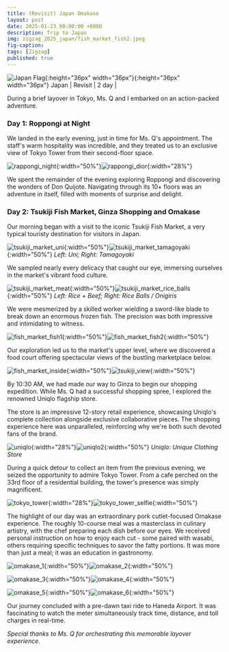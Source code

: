 ```yaml
---
title: (Revisit) Japan Omakase
layout: post
date: 2025-01-23 00:00:00 +0000
description: Trip to Japan
img: zigzag_2025_japan/fish_market_fish2.jpeg
fig-caption:
tags: [Zigzag] 
published: true
---
```


![Japan Flag]({{site.baseurl}}/assets/img/flags/4x3/jp.svg){:height="36px" width="36px"}{:height="36px" width="36px"} Japan \| Revisit \| 2 day \|

During a brief layover in Tokyo, Ms. Q and I embarked on an action-packed adventure.

### Day 1: Roppongi at Night

We landed in the early evening, just in time for Ms. Q's appointment. The staff's warm hospitality was incredible, and they treated us to an exclusive view of Tokyo Tower from their second-floor space. 

![rappongi_night]({{site.baseurl}}/assets/img/zigzag_2025_japan/rappongi_night.jpeg){:width="50%"}![rappongi_dior]({{site.baseurl}}/assets/img/zigzag_2025_japan/rappongi_dior.jpeg){:width="28%"}

We spent the remainder of the evening exploring Roppongi and discovering the wonders of Don Quijote. Navigating through its 10+ floors was an adventure in itself, filled with moments of surprise and delight. 

### Day 2: Tsukiji Fish Market, Ginza Shopping and Omakase

Our morning began with a visit to the iconic Tsukiji Fish Market, a very typical touristy destination for visitors in Japan. 

![tsukiji_market_uni]({{site.baseurl}}/assets/img/zigzag_2025_japan/tsukiji_market_uni.jpeg){:width="50%"}![tsukiji_market_tamagoyaki]({{site.baseurl}}/assets/img/zigzag_2025_japan/tsukiji_market_tamagoyaki.jpeg){:width="50%"}
*Left: Uni; Right: Tamagoyaki*

We sampled nearly every delicacy that caught our eye, immersing ourselves in the market's vibrant food culture. 

![tsukiji_market_meat]({{site.baseurl}}/assets/img/zigzag_2025_japan/tsukiji_market_meat.jpeg){:width="50%"}![tsukiji_market_rice_balls]({{site.baseurl}}/assets/img/zigzag_2025_japan/tsukiji_market_rice_balls.jpeg){:width="50%"}
*Left: Rice + Beef; Right: Rice Balls / Onigiris*

We were mesmerized by a skilled worker wielding a sword-like blade to break down an enormous frozen fish. The precision was both impressive and intimidating to witness. 

![fish_market_fish1]({{site.baseurl}}/assets/img/zigzag_2025_japan/fish_market_fish1.jpeg){:width="50%"}![fish_market_fish2]({{site.baseurl}}/assets/img/zigzag_2025_japan/fish_market_fish2.jpeg){:width="50%"}

Our exploration led us to the market's upper level, where we discovered a food court offering spectacular views of the bustling marketplace below. 

![fish_market_inside]({{site.baseurl}}/assets/img/zigzag_2025_japan/fish_market_inside.jpeg){:width="50%"}![tsukiji_view]({{site.baseurl}}/assets/img/zigzag_2025_japan/tsukiji_view.jpeg){:width="50%"}

By 10:30 AM, we had made our way to Ginza to begin our shopping expedition. While Ms. Q had a successful shopping spree, I explored the renowned Uniqlo flagship store.

The store is an impressive 12-story retail experience, showcasing Uniqlo's complete collection alongside exclusive collaborative pieces. The shopping experience here was unparalleled, reinforcing why we're both such devoted fans of the brand.

![uniqlo]({{site.baseurl}}/assets/img/zigzag_2025_japan/uniqlo.jpeg){:width="28%"}![uniqlo2]({{site.baseurl}}/assets/img/zigzag_2025_japan/uniqlo2.jpeg){:width="50%"}
*Uniqlo: Unique Clothing Store*

During a quick detour to collect an item from the previous evening, we seized the opportunity to admire Tokyo Tower. From a cafe perched on the 33rd floor of a residential building, the tower's presence was simply magnificent. 

![tokyo_tower]({{site.baseurl}}/assets/img/zigzag_2025_japan/tokyo_tower.jpeg){:width="28%"}![tokyo_tower_selfie]({{site.baseurl}}/assets/img/zigzag_2025_japan/tokyo_tower_selfie.jpeg){:width="50%"}

The highlight of our day was an extraordinary pork cutlet-focused Omakase experience. The roughly 10-course meal was a masterclass in culinary artistry, with the chef preparing each dish before our eyes. We received personal instruction on how to enjoy each cut - some paired with wasabi, others requiring specific techniques to savor the fatty portions. It was more than just a meal; it was an education in gastronomy. 

![omakase_1]({{site.baseurl}}/assets/img/zigzag_2025_japan/omakase_1.jpeg){:width="50%"}![omakase_2]({{site.baseurl}}/assets/img/zigzag_2025_japan/omakase_2.jpeg){:width="50%"}

![omakase_3]({{site.baseurl}}/assets/img/zigzag_2025_japan/omakase_3.jpeg){:width="50%"}![omakase_4]({{site.baseurl}}/assets/img/zigzag_2025_japan/omakase_4.jpeg){:width="50%"}

![omakase_5]({{site.baseurl}}/assets/img/zigzag_2025_japan/omakase_5.jpeg){:width="50%"}![omakase_6]({{site.baseurl}}/assets/img/zigzag_2025_japan/omakase_6.jpeg){:width="50%"}

Our journey concluded with a pre-dawn taxi ride to Haneda Airport. It was fascinating to watch the meter simultaneously track time, distance, and toll charges in real-time.

*Special thanks to Ms. Q for orchestrating this memorable layover experience.*
